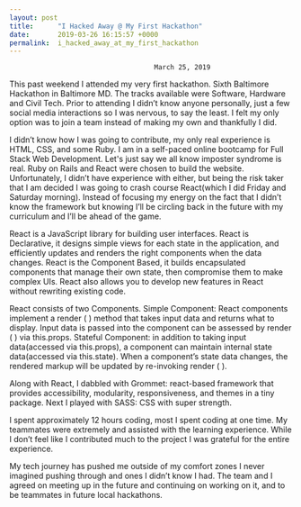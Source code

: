 ```yaml
---
layout: post
title:      "I Hacked Away @ My First Hackathon"
date:       2019-03-26 16:15:57 +0000
permalink:  i_hacked_away_at_my_first_hackathon
---
```



										March 25, 2019

This past weekend I attended my very first hackathon. Sixth Baltimore Hackathon in Baltimore MD. The tracks available were Software, Hardware and Civil Tech. Prior to attending I didn’t know anyone personally, just a few social media interactions so I was nervous, to say the least. I felt my only option was to join a team instead of making my own and thankfully I did. 

I didn’t know how I was going to contribute, my only real experience is HTML, CSS, and some Ruby. I am in a self-paced online bootcamp for Full Stack Web Development. Let's just say we all know imposter syndrome is real. Ruby on Rails and React were chosen to build the website. Unfortunately, I didn’t have experience with either, but being the risk taker that I am decided I was going to crash course React(which I did Friday and Saturday morning). Instead of focusing my energy on the fact that I didn’t know the framework but knowing I’ll be circling back in the future with my curriculum and I’ll be ahead of the game. 

React is a JavaScript library for building user interfaces. React is Declarative, it designs simple views for each state in the application, and efficiently updates and renders the right components when the data changes. React is the Component Based, it builds encapsulated components that manage their own state, then compromise them to make complex UIs. React also allows you to develop new features in React without rewriting existing code. 

React consists of two Components. Simple Component: React components implement a render ( ) method that takes input data and returns what to display. Input data is passed into the component can be assessed by render ( ) via this.props. Stateful Component: in addition to taking input data(accessed via this.props), a component can maintain internal state data(accessed via this.state). When a component’s state data changes, the rendered markup will be updated by re-invoking render ( ).

Along with React, I dabbled with Grommet: react-based framework that provides accessibility, modularity, responsiveness, and themes in a tiny package. Next I played with SASS: CSS with super strength.

I spent approximately 12 hours coding, most I spent coding at one time. My teammates were extremely and assisted with the learning experience. While I don’t feel like I contributed much to the project I was grateful for the entire experience. 

My tech journey has pushed me outside of my comfort zones I never imagined pushing through and ones I didn’t know I had. The team and I agreed on meeting up in the future and continuing on working on it, and to be teammates in future local hackathons. 

